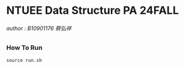 # NTUEE Data Structure PA 24FALL
###### author : B10901176 蔡弘祥

### How To Run
```
source run.sh
```